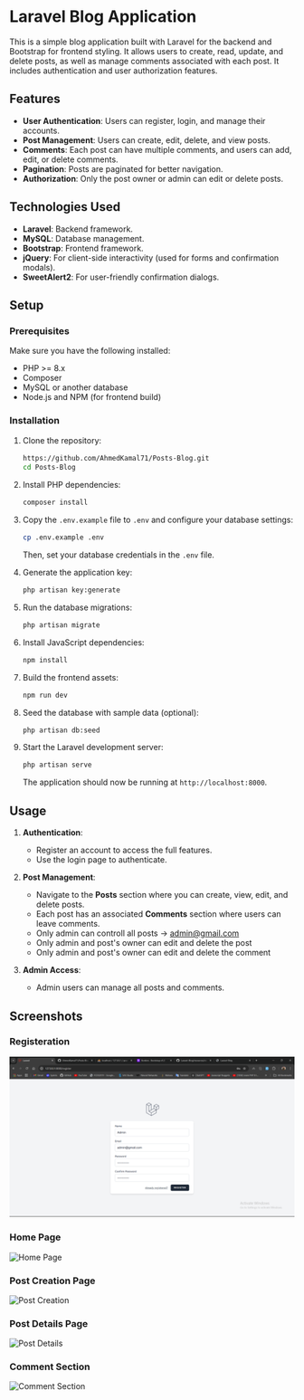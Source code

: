 # Laravel Blog Application

This is a simple blog application built with Laravel for the backend and Bootstrap for frontend styling. It allows users to create, read, update, and delete posts, as well as manage comments associated with each post. It includes authentication and user authorization features.

## Features

- **User Authentication**: Users can register, login, and manage their accounts.
- **Post Management**: Users can create, edit, delete, and view posts.
- **Comments**: Each post can have multiple comments, and users can add, edit, or delete comments.
- **Pagination**: Posts are paginated for better navigation.
- **Authorization**: Only the post owner or admin can edit or delete posts.

## Technologies Used

- **Laravel**: Backend framework.
- **MySQL**: Database management.
- **Bootstrap**: Frontend framework.
- **jQuery**: For client-side interactivity (used for forms and confirmation modals).
- **SweetAlert2**: For user-friendly confirmation dialogs.

## Setup

### Prerequisites

Make sure you have the following installed:

- PHP >= 8.x
- Composer
- MySQL or another database
- Node.js and NPM (for frontend build)

### Installation

1. Clone the repository:

    ```bash
    https://github.com/AhmedKamal71/Posts-Blog.git
    cd Posts-Blog
    ```

2. Install PHP dependencies:

    ```bash
    composer install
    ```

3. Copy the `.env.example` file to `.env` and configure your database settings:

    ```bash
    cp .env.example .env
    ```

    Then, set your database credentials in the `.env` file.

4. Generate the application key:

    ```bash
    php artisan key:generate
    ```

5. Run the database migrations:

    ```bash
    php artisan migrate
    ```

6. Install JavaScript dependencies:

    ```bash
    npm install
    ```

7. Build the frontend assets:

    ```bash
    npm run dev
    ```

8. Seed the database with sample data (optional):

    ```bash
    php artisan db:seed
    ```

9. Start the Laravel development server:

    ```bash
    php artisan serve
    ```

   The application should now be running at `http://localhost:8000`.

## Usage

1. **Authentication**: 
   - Register an account to access the full features.
   - Use the login page to authenticate.

2. **Post Management**:
   - Navigate to the **Posts** section where you can create, view, edit, and delete posts.
   - Each post has an associated **Comments** section where users can leave comments.
   - Only admin can controll all posts -> admin@gmail.com
   - Only admin and post's owner can edit and delete the post
   - Only admin and post's owner can edit and delete the comment

3. **Admin Access**:
   - Admin users can manage all posts and comments.

## Screenshots

### Registeration

![Register](https://github.com/AhmedKamal71/Posts-Blog/blob/main/public/assets/register.png)


### Home Page

![Home Page](https://via.placeholder.com/800x400?text=Home+Page+Image)

### Post Creation Page

![Post Creation](https://via.placeholder.com/800x400?text=Post+Creation+Page)

### Post Details Page

![Post Details](https://via.placeholder.com/800x400?text=Post+Details+Page)

### Comment Section

![Comment Section](https://via.placeholder.com/800x400?text=Comment+Section)



